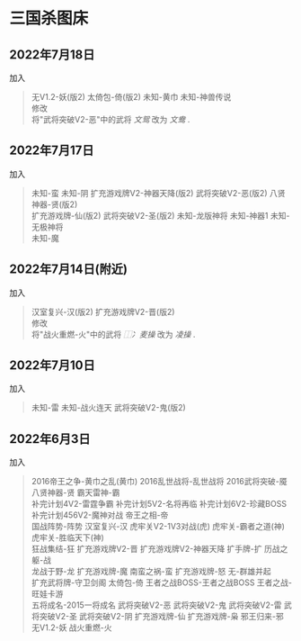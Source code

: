 # 三国杀图床

## 2022年7月18日
加入  
>无V1.2-妖(版2) 太倚包-倚(版2) 未知-黄巾 未知-神兽传说  
修改  
>将"武将突破V2-恶"中的武将 *文鸳* 改为 *文鸯* .  

## 2022年7月17日
加入  
>未知-蛮 未知-阴 扩充游戏牌V2-神器天降(版2) 武将突破V2-恶(版2) 八贤神器-贤(版2)  
>扩充游戏牌-仙(版2) 武将突破V2-圣(版2) 未知-龙版神将 未知-神器1 未知-无极神将  
>未知-魔

## 2022年7月14日(附近)
加入  
>汉室复兴-汉(版2) 扩充游戏牌V2-晋(版2)   
修改  
>将"战火重燃-火"中的武将 *⿰冫麦操* 改为 *凌操* .  

## 2022年7月10日
加入  
>未知-雷 未知-战火连天 武将突破V2-鬼(版2)    

## 2022年6月3日
加入  
>2016帝王之争-黄巾之乱(黄巾) 2016乱世战将-乱世战将 2016武将突破-魇 八贤神器-贤 霸天雷神-霸  
>补完计划4V2-雷霆争霸 补完计划5V2-名将再临 补完计划6V2-珍藏BOSS 补完计划456V2-魔神对战 帝王之相-帝  
>国战阵势-阵势 汉室复兴-汉 虎牢关V2-1V3对战(虎) 虎牢关-霸者之道(神) 虎牢关-胜临天下(神)  
>狂战集结-狂 扩充游戏牌V2-晋 扩充游戏牌V2-神器天降 扩手牌-扩 历战之躯-战  
>龙战于野-龙 扩充游戏牌-魔 南蛮之祸-蛮 扩充游戏牌-怒 无-群雄并起  
>扩充武将牌-守卫剑阁 太倚包-倚 王者之战BOSS-王者之战BOSS 王者之战-旺娃卡游  
>五将成名-2015一将成名 武将突破V2-恶 武将突破V2-鬼 武将突破V2-雷 武将突破V2-圣 
>武将突破V2-阴 扩充游戏牌-仙 扩充游戏牌-枭 邪王归来-邪 无V1.2-妖 战火重燃-火